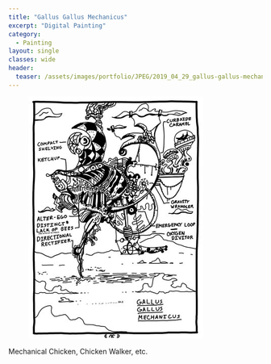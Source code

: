 ```yaml
---
title: "Gallus Gallus Mechanicus"
excerpt: "Digital Painting"
category:
  - Painting
layout: single
classes: wide
header:
  teaser: /assets/images/portfolio/JPEG/2019_04_29_gallus-gallus-mechanicus.jpg
---
```


<figure class="align-center">
	<a href="/assets/images/portfolio/JPEG/2019_04_29_gallus-gallus-mechanicus.jpg"><img src="/assets/images/portfolio/JPEG/2019_04_29_gallus-gallus-mechanicus.jpg"></a>
</figure>

Mechanical Chicken, Chicken Walker, etc.
